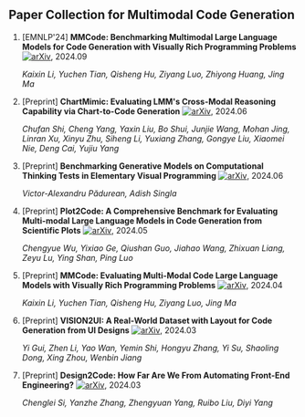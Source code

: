 ## Paper Collection for Multimodal Code Generation


1. [EMNLP'24] **MMCode: Benchmarking Multimodal Large Language Models for Code Generation with Visually Rich Programming Problems** [![arXiv](https://img.shields.io/badge/arXiv-2404.09486-b31b1b.svg)](https://arxiv.org/abs/2404.09486), 2024.09
   
   *Kaixin Li, Yuchen Tian, Qisheng Hu, Ziyang Luo, Zhiyong Huang, Jing Ma*

2. [Preprint] **ChartMimic: Evaluating LMM's Cross-Modal Reasoning Capability via Chart-to-Code Generation** [![arXiv](https://img.shields.io/badge/arXiv-2406.09961-b31b1b.svg)](https://arxiv.org/abs/2406.09961), 2024.06

   *Chufan Shi, Cheng Yang, Yaxin Liu, Bo Shui, Junjie Wang, Mohan Jing, Linran Xu, Xinyu Zhu, Siheng Li, Yuxiang Zhang, Gongye Liu, Xiaomei Nie, Deng Cai, Yujiu Yang*
   
3. [Preprint] **Benchmarking Generative Models on Computational Thinking Tests in Elementary Visual Programming** [![arXiv](https://img.shields.io/badge/arXiv-2406.09891-b31b1b.svg)](https://arxiv.org/abs/2406.09891), 2024.06

   *Victor-Alexandru Pădurean, Adish Singla*

4. [Preprint] **Plot2Code: A Comprehensive Benchmark for Evaluating Multi-modal Large Language Models in Code Generation from Scientific Plots** [![arXiv](https://img.shields.io/badge/arXiv-2405.07990-b31b1b.svg)](https://arxiv.org/abs/2405.07990), 2024.05

   *Chengyue Wu, Yixiao Ge, Qiushan Guo, Jiahao Wang, Zhixuan Liang, Zeyu Lu, Ying Shan, Ping Luo*

5. [Preprint] **MMCode: Evaluating Multi-Modal Code Large Language Models with Visually Rich Programming Problems** [![arXiv](https://img.shields.io/badge/arXiv-2404.09486-b31b1b.svg)](https://arxiv.org/abs/2404.09486), 2024.04

   *Kaixin Li, Yuchen Tian, Qisheng Hu, Ziyang Luo, Jing Ma*

6. [Preprint] **VISION2UI: A Real-World Dataset with Layout for Code Generation from UI Designs** [![arXiv](https://img.shields.io/badge/arXiv-2404.06369-b31b1b.svg)](https://arxiv.org/abs/2404.06369), 2024.03

   *Yi Gui, Zhen Li, Yao Wan, Yemin Shi, Hongyu Zhang, Yi Su, Shaoling Dong, Xing Zhou, Wenbin Jiang*

7. [Preprint] **Design2Code: How Far Are We From Automating Front-End Engineering?** [![arXiv](https://img.shields.io/badge/arXiv-2403.03163-b31b1b.svg)](https://arxiv.org/abs/2403.03163), 2024.03

   *Chenglei Si, Yanzhe Zhang, Zhengyuan Yang, Ruibo Liu, Diyi Yang*

   

